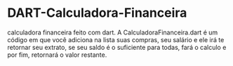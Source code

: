 # DART-Calculadora-Financeira
calculadora financeira feito com dart.
A CalculadoraFinanceira.dart é um código em que você adiciona na lista suas compras, seu salário e ele irá te retornar seu extrato, se seu saldo é o suficiente para todas, fará o calculo e por fim, retornará o valor restante.